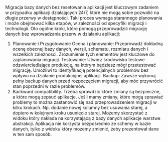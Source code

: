 
Migracja bazy danych bez resetowania aplikacji jest kluczowym zadaniem w przypadku aplikacji działających 24/7, 
które nie mogą sobie pozwolić na długie przerwy w dostępności. Taki proces wymaga starannego planowania i może obejmować kilka etapów, 
w zależności od specyfiki migracji i technologii. Oto ogólne kroki, które pomogą przeprowadzić migrację danych bez wprowadzania przerw w działaniu aplikacji:

1. Planowanie i Przygotowanie
Ocena i planowanie: Przeprowadź dokładną ocenę obecnej bazy danych, wersji, schematu, rozmiaru danych i wszelkich zależności. 
Zrozumienie tych elementów jest kluczowe do zaplanowania migracji.
Testowanie: Utwórz środowisko testowe odzwierciedlające produkcję, na którym będziesz mógł przetestować migrację. 
Umożliwi to identyfikację potencjalnych problemów bez wpływu na działanie produkcyjnej aplikacji.
Backup: Zawsze wykonuj pełny backup danych przed rozpoczęciem migracji, aby móc przywrócić stan poprzedni w razie problemów.
2. Backward compatibility. Trzeba sprawdzić które zmiany są bezpieczne, a które mogą zepsuć aplikacje. 
Jeśli mamy zmiany, które mogą sprawiać problemy to można zastanowić się nad przeprowadzeniem migracji w kilku krokach.
Np. dodanie nowej kolumny bez usuwania starej, a dopiero w kolejnym kroku usunięcie starej.
Możemy skorzystać z widoku który nakłada na korzystającą z bazy danych aplikacje warstwe abstrakcji. 
Aplikacja nie korzysta bezpośrednio ze schemy w bazie danych, tylko z widoku który możemy zmienić, żeby prezentował dane w ten sam sposób.
